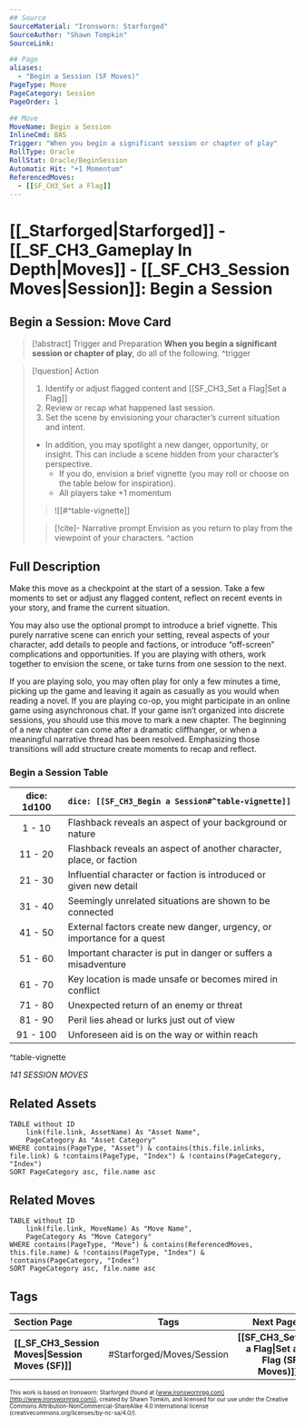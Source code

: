 ```yaml
---
## Source
SourceMaterial: "Ironsworn: Starforged"
SourceAuthor: "Shawn Tompkin"
SourceLink: 

## Page
aliases:
  - "Begin a Session (SF Moves)"
PageType: Move
PageCategory: Session
PageOrder: 1

## Move
MoveName: Begin a Session
InlineCmd: BAS
Trigger: "When you begin a significant session or chapter of play"
RollType: Oracle
RollStat: Oracle/BeginSession
Automatic Hit: "+1 Momentum"
ReferencedMoves: 
  - [[SF_CH3_Set a Flag]]
---
```

# [[_Starforged|Starforged]] - [[_SF_CH3_Gameplay In Depth|Moves]] - [[_SF_CH3_Session Moves|Session]]: Begin a Session
## Begin a Session: Move Card
>[!abstract]  Trigger and Preparation
>**When you begin a significant session or chapter of play**, do all of the following. ^trigger

> [!question] Action
> 1. Identify or adjust flagged content and [[SF_CH3_Set a Flag|Set a Flag]]
>2. Review or recap what happened last session.
>3. Set the scene by envisioning your character’s current situation and intent.
> - In addition, you may spotlight a new danger, opportunity, or insight. This can include a scene hidden from your character’s perspective.
> 	- If you do, envision a brief vignette (you may roll or choose on the table below for inspiration).
> 	- All players take +1 momentum
> > ![[#^table-vignette]]
> 
> > [!cite]- Narrative prompt
> > Envision as you return to play from the viewpoint of your characters. ^action

## Full Description
Make this move as a checkpoint at the start of a session. Take a few moments to set or adjust any flagged content, reflect on recent events in your story, and frame the current situation. 

You may also use the optional prompt to introduce a brief vignette. This purely narrative scene can enrich your setting, reveal aspects of your character, add details to people and factions, or introduce “off-screen” complications and opportunities. If you are playing with others, work together to envision the scene, or take turns from one session to the next. 

If you are playing solo, you may often play for only a few minutes a time, picking up the game and leaving it again as casually as you would when reading a novel. If you are playing co-op, you might participate in an online game using asynchronous chat. If your game isn’t organized into discrete sessions, you should use this move to mark a new chapter. The beginning of a new chapter can come after a dramatic cliffhanger, or when a meaningful narrative thread has been resolved. Emphasizing those transitions will add structure create moments to recap and reflect.

### Begin a Session Table

| dice: 1d100 | `dice: [[SF_CH3_Begin a Session#^table-vignette]]` |
| :---: | --- |
| 1 - 10 | Flashback reveals an aspect of your background or nature |
| 11 - 20 | Flashback reveals an aspect of another character, place, or faction |
| 21 - 30 | Influential character or faction is introduced or given new detail |
| 31 - 40 | Seemingly unrelated situations are shown to be connected |
| 41 - 50 | External factors create new danger, urgency, or importance for a quest |
| 51 - 60 | Important character is put in danger or suffers a misadventure |
| 61 - 70 | Key location is made unsafe or becomes mired in conflict |
| 71 - 80 | Unexpected return of an enemy or threat |
| 81 - 90 | Peril lies ahead or lurks just out of view |
| 91 - 100 | Unforeseen aid is on the way or within reach |
^table-vignette

*141 SESSION MOVES*

## Related Assets
```dataview
TABLE without ID
	link(file.link, AssetName) As "Asset Name",
	PageCategory As "Asset Category"
WHERE contains(PageType, "Asset") & contains(this.file.inlinks, file.link) & !contains(PageType, "Index") & !contains(PageCategory, "Index")
SORT PageCategory asc, file.name asc
```

## Related Moves
```dataview
TABLE without ID
	link(file.link, MoveName) As "Move Name",
	PageCategory As "Move Category"
WHERE contains(PageType, "Move") & contains(ReferencedMoves, this.file.name) & !contains(PageType, "Index") & !contains(PageCategory, "Index")
SORT PageCategory asc, file.name asc
```

## Tags
| Section Page | Tags | Next Page |
|:--- |:---:| ---:|
| **[[_SF_CH3_Session Moves\|Session Moves (SF)]]** | #Starforged/Moves/Session | **[[SF_CH3_Set a Flag\|Set a Flag (SF Moves)]]** |

<font size=-2>This work is based on Ironsworn: Starforged (found at [www.ironswornrpg.com](http://www.ironswornrpg.com)), created by Shawn Tomkin, and licensed for our use under the Creative Commons Attribution-NonCommercial-ShareAlike 4.0 International license  (creativecommons.org/licenses/by-nc-sa/4.0/).</font>